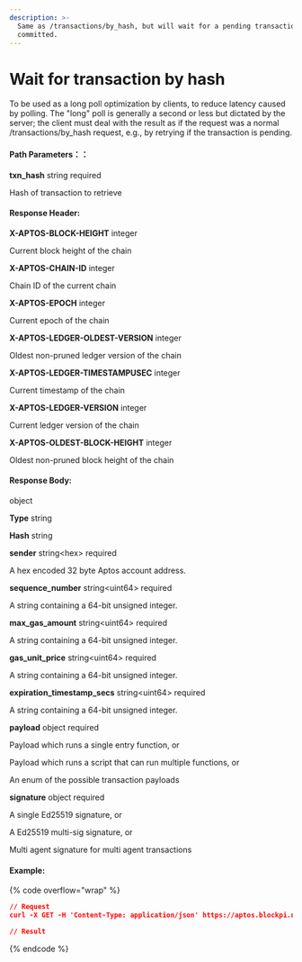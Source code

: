 ```yaml
---
description: >-
  Same as /transactions/by_hash, but will wait for a pending transaction to be
  committed.
---
```


# Wait for transaction by hash​



To be used as a long poll optimization by clients, to reduce latency caused by polling. The "long" poll is generally a second or less but dictated by the server; the client must deal with the result as if the request was a normal /transactions/by\_hash request, e.g., by retrying if the transaction is pending.

#### Path Parameters：：

**txn\_hash** string required

Hash of transaction to retrieve

#### **Response Header:**

**X-APTOS-BLOCK-HEIGHT** integer&#x20;

Current block height of the chain

**X-APTOS-CHAIN-ID** integer&#x20;

Chain ID of the current chain

**X-APTOS-EPOCH** integer&#x20;

Current epoch of the chain

**X-APTOS-LEDGER-OLDEST-VERSION** integer&#x20;

Oldest non-pruned ledger version of the chain

**X-APTOS-LEDGER-TIMESTAMPUSEC** integer&#x20;

Current timestamp of the chain

**X-APTOS-LEDGER-VERSION** integer&#x20;

Current ledger version of the chain

**X-APTOS-OLDEST-BLOCK-HEIGHT** integer&#x20;

Oldest non-pruned block height of the chain

#### **Response Body:**

object

**Type** string

**Hash**  string

**sender** string\<hex> required

A hex encoded 32 byte Aptos account address.

**sequence\_number** string\<uint64> required

A string containing a 64-bit unsigned integer.

**max\_gas\_amount** string\<uint64> required

A string containing a 64-bit unsigned integer.

**gas\_unit\_price** string\<uint64> required

A string containing a 64-bit unsigned integer.

**expiration\_timestamp\_secs** string\<uint64> required

A string containing a 64-bit unsigned integer.

**payload** object required

Payload which runs a single entry function, or

Payload which runs a script that can run multiple functions, or

An enum of the possible transaction payloads

**signature** object required

A single Ed25519 signature, or

A Ed25519 multi-sig signature, or

Multi agent signature for multi agent transactions

#### Example:

{% code overflow="wrap" %}
```json
// Request
curl -X GET -H 'Content-Type: application/json' https://aptos.blockpi.network/aptos/v1/your_api_key/v1/transactions/wait_by_hash/0x6fe169a36817e5b4225a1d878f6a8680f9a032cce180d1b8f4ddef9f0f045b6c

// Result

```
{% endcode %}
